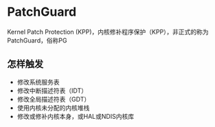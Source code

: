 # PatchGuard

Kernel Patch Protection (KPP)，内核修补程序保护（KPP），非正式的称为PatchGuard，俗称PG

## 怎样触发
- 修改系统服务表
- 修改中断描述符表（IDT）
- 修改全局描述符表（GDT）
- 使用内核未分配的内核堆栈
- 修改或修补内核本身，或HAL或NDIS内核库
